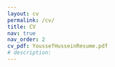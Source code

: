 ```yaml
---
layout: cv
permalink: /cv/
title: CV
nav: true
nav_order: 2
cv_pdf: YoussefHusseinResume.pdf
# description:
---
```

